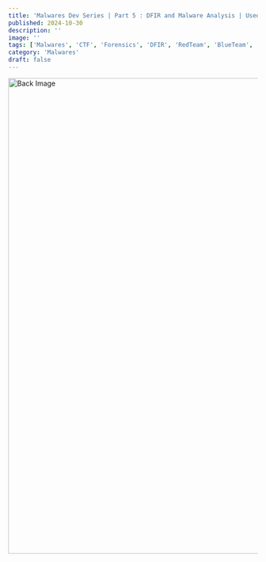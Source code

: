 ```yaml
---
title: 'Malwares Dev Series | Part 5 : DFIR and Malware Analysis | Used to work with volatility'
published: 2024-10-30
description: ''
image: ''
tags: ['Malwares', 'CTF', 'Forensics', 'DFIR', 'RedTeam', 'BlueTeam', 'APT', 'Threat Hunting', 'MemoryForensics']
category: 'Malwares'
draft: false 
---
```


<img src="/favicon/tlsinj1.gif" alt="Back Image" style="width: 100vw;  object-fit: cover;">
    
